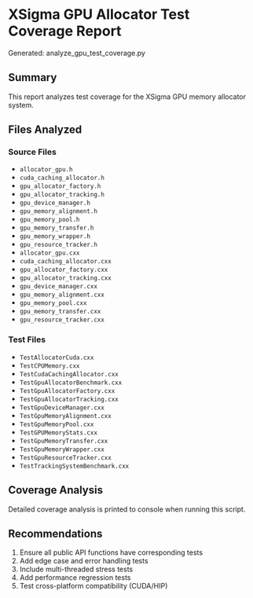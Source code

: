 # XSigma GPU Allocator Test Coverage Report

Generated: analyze_gpu_test_coverage.py

## Summary

This report analyzes test coverage for the XSigma GPU memory allocator system.

## Files Analyzed

### Source Files
- `allocator_gpu.h`
- `cuda_caching_allocator.h`
- `gpu_allocator_factory.h`
- `gpu_allocator_tracking.h`
- `gpu_device_manager.h`
- `gpu_memory_alignment.h`
- `gpu_memory_pool.h`
- `gpu_memory_transfer.h`
- `gpu_memory_wrapper.h`
- `gpu_resource_tracker.h`
- `allocator_gpu.cxx`
- `cuda_caching_allocator.cxx`
- `gpu_allocator_factory.cxx`
- `gpu_allocator_tracking.cxx`
- `gpu_device_manager.cxx`
- `gpu_memory_alignment.cxx`
- `gpu_memory_pool.cxx`
- `gpu_memory_transfer.cxx`
- `gpu_resource_tracker.cxx`

### Test Files
- `TestAllocatorCuda.cxx`
- `TestCPUMemory.cxx`
- `TestCudaCachingAllocator.cxx`
- `TestGpuAllocatorBenchmark.cxx`
- `TestGpuAllocatorFactory.cxx`
- `TestGpuAllocatorTracking.cxx`
- `TestGpuDeviceManager.cxx`
- `TestGpuMemoryAlignment.cxx`
- `TestGpuMemoryPool.cxx`
- `TestGPUMemoryStats.cxx`
- `TestGpuMemoryTransfer.cxx`
- `TestGpuMemoryWrapper.cxx`
- `TestGpuResourceTracker.cxx`
- `TestTrackingSystemBenchmark.cxx`

## Coverage Analysis

Detailed coverage analysis is printed to console when running this script.

## Recommendations

1. Ensure all public API functions have corresponding tests
2. Add edge case and error handling tests
3. Include multi-threaded stress tests
4. Add performance regression tests
5. Test cross-platform compatibility (CUDA/HIP)

